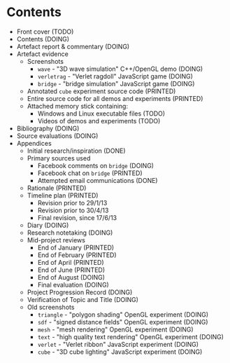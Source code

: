 # Contents

* Front cover (TODO)
* Contents (DOING)
* Artefact report & commentary (DOING)
* Artefact evidence
    * Screenshots
        * `wave` - "3D wave simulation" C++/OpenGL demo (DOING)
        * `verletrag` - "Verlet ragdoll" JavaScript game (DOING)
        * `bridge` - "bridge simulation" JavaScript game (DOING)
    * Annotated `cube` experiment source code (PRINTED)
    * Entire source code for all demos and experiments (PRINTED)
    * Attached memory stick containing:
        * Windows and Linux executable files (TODO)
        * Videos of demos and experiments (TODO)
* Bibliography (DOING)
* Source evaluations (DOING)
* Appendices
    * Initial research/inspiration (DONE)
    * Primary sources used
        * Facebook comments on `bridge` (DOING)
        * Facebook chat on `bridge` (PRINTED)
        * Attempted email communications (DONE)
    * Rationale (PRINTED)
    * Timeline plan (PRINTED)
        * Revision prior to 29/1/13
        * Revision prior to 30/4/13
        * Final revision, since 17/6/13
    * Diary (DOING)
    * Research notetaking (DOING)
    * Mid-project reviews
        * End of January (PRINTED)
        * End of February (PRINTED)
        * End of April (PRINTED)
        * End of June (PRINTED)
        * End of August (DOING)
        * Final evaluation (DOING)
    * Project Progression Record (DOING)
    * Verification of Topic and Title (DOING)
    * Old screenshots
        * `triangle` - "polygon shading" OpenGL experiment (DOING)
        * `sdf` - "signed distance fields" OpenGL experiment (DOING)
        * `mesh` - "mesh rendering" OpenGL experiment (DOING)
        * `text` - "high quality text rendering" OpenGL experiment (DOING)
        * `verlet` - "Verlet ribbon" JavaScript experiment (DOING)
        * `cube` - "3D cube lighting" JavaScript experiment (DOING)
